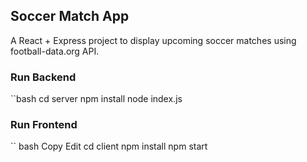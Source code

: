 ## Soccer Match App

A React + Express project to display upcoming soccer matches using football-data.org API.

### Run Backend
``bash
cd server
npm install
node index.js

### Run Frontend
`` bash
Copy
Edit
cd client
npm install
npm start
